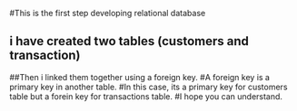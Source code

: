 #This is the first step developing relational database
## i have created two tables (customers and transaction)
##Then i linked them together using a foreign key.
#A foreign key is a primary key in another table.
#In this case, its a primary key for customers table but a forein key for transactions table.
#I hope you can understand.
